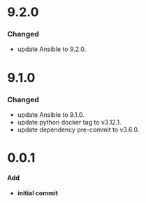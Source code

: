 # 9.2.0

### Changed

- update Ansible to 9.2.0.

# 9.1.0

### Changed

- update Ansible to 9.1.0.
- update python docker tag to v3.12.1.
- update dependency pre-commit to v3.6.0.

# 0.0.1

#### Add

* **initial commit**
